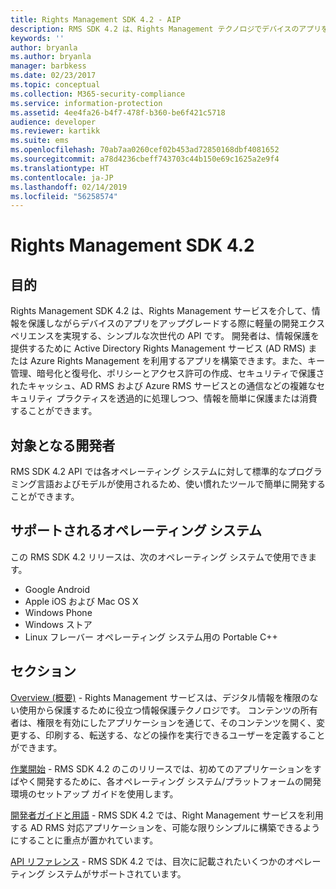 ```yaml
---
title: Rights Management SDK 4.2 - AIP
description: RMS SDK 4.2 は、Rights Management テクノロジでデバイスのアプリをアップグレードする際に軽量の開発エクスペリエンスを実現する、シンプルな次世代の API です。
keywords: ''
author: bryanla
ms.author: bryanla
manager: barbkess
ms.date: 02/23/2017
ms.topic: conceptual
ms.collection: M365-security-compliance
ms.service: information-protection
ms.assetid: 4ee4fa26-b4f7-478f-b360-be6f421c5718
audience: developer
ms.reviewer: kartikk
ms.suite: ems
ms.openlocfilehash: 70ab7aa0260cef02b453ad72850168dbf4081652
ms.sourcegitcommit: a78d4236cbeff743703c44b150e69c1625a2e9f4
ms.translationtype: HT
ms.contentlocale: ja-JP
ms.lasthandoff: 02/14/2019
ms.locfileid: "56258574"
---
```

# <a name="rights-management-sdk42"></a>Rights Management SDK 4.2

## <a name="purpose"></a>目的

Rights Management SDK 4.2 は、Rights Management サービスを介して、情報を保護しながらデバイスのアプリをアップグレードする際に軽量の開発エクスペリエンスを実現する、シンプルな次世代の API です。 開発者は、情報保護を提供するために Active Directory Rights Management サービス (AD RMS) または Azure Rights Management を利用するアプリを構築できます。また、キー管理、暗号化と復号化、ポリシーとアクセス許可の作成、セキュリティで保護されたキャッシュ、AD RMS および Azure RMS サービスとの通信などの複雑なセキュリティ プラクティスを透過的に処理しつつ、情報を簡単に保護または消費することができます。

## <a name="developer-audience"></a>対象となる開発者

RMS SDK 4.2 API では各オペレーティング システムに対して標準的なプログラミング言語およびモデルが使用されるため、使い慣れたツールで簡単に開発することができます。

## <a name="supported-operating-systems"></a>サポートされるオペレーティング システム

この RMS SDK 4.2 リリースは、次のオペレーティング システムで使用できます。

- Google Android
- Apple iOS および Mac OS X
- Windows Phone
- Windows ストア
- Linux フレーバー オペレーティング システム用の Portable C++

## <a name="sections"></a>セクション

[Overview (概要)](overview.md) - Rights Management サービスは、デジタル情報を権限のない使用から保護するために役立つ情報保護テクノロジです。 コンテンツの所有者は、権限を有効にしたアプリケーションを通じて、そのコンテンツを開く、変更する、印刷する、転送する、などの操作を実行できるユーザーを定義することができます。

[作業開始](get-started.md) - RMS SDK 4.2 のこのリリースでは、初めてのアプリケーションをすばやく開発するために、各オペレーティング システム/プラットフォームの開発環境のセットアップ ガイドを使用します。

[開発者ガイドと用語](core-concepts.md) - RMS SDK 4.2 では、Right Management サービスを利用する AD RMS 対応アプリケーションを、可能な限りシンプルに構築できるようにすることに重点が置かれています。

[API リファレンス](api-reference-4-2.md) - RMS SDK 4.2 では、目次に記載されたいくつかのオペレーティング システムがサポートされています。
